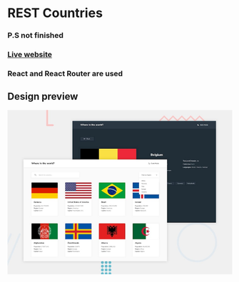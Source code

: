 # REST Countries
### P.S not finished

### [Live website](https://lively-pie-7092ef.netlify.app/) 

### React and React Router are used

## Design preview
![Design preview for the REST Countries](./design/desktop-preview.jpg)